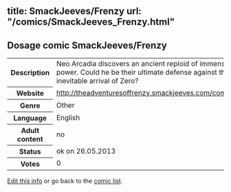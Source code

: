 title: SmackJeeves/Frenzy
url: "/comics/SmackJeeves_Frenzy.html"
---
Dosage comic SmackJeeves/Frenzy
-----------------------------------------

<p id="msg"></p>
<script type="text/javascript">
if (window.location.search === '?edit_info_mail=sent_ok') {
  var elem = document.getElementById("msg");
  elem.innerHTML = 'Edited information sucessfully sent for review, which is usually done daily. Thanks!';
  elem.className = 'ok';
}
</script>
<table class="comicinfo">
<tr>
<th>Description</th><td>Neo Arcadia discovers an ancient reploid of immense power. Could he be their ultimate defense against the inevitable arrival of Zero?</td>
</tr>
<tr>
<th>Website</th><td><a href="http://theadventuresoffrenzy.smackjeeves.com/comics/">http://theadventuresoffrenzy.smackjeeves.com/comics/</a></td>
</tr>
<tr>
<th>Genre</th><td>Other</td>
</tr>
<tr>
<th>Language</th><td>English</td>
</tr>
<tr>
<th>Adult content</th><td>no</td>
</tr>
<tr>
<th>Status</th><td>ok on 26.05.2013</td>
</tr>
<tr>
<th>Votes</th><td>0</td>
</tr>
</table>

[Edit this info](SmackJeeves_Frenzy_edit.html) or go back to the [comic list](../comic-index.html).
